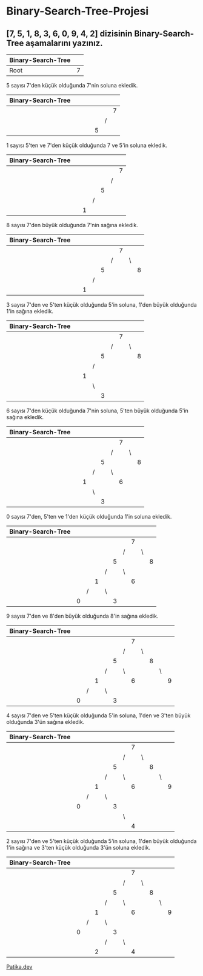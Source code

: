 # Binary-Search-Tree-Projesi

## [7, 5, 1, 8, 3, 6, 0, 9, 4, 2] dizisinin Binary-Search-Tree aşamalarını yazınız.

| Binary-Search-Tree |  |
| --- | --- |
| Root | 7 |

5 sayısı 7'den küçük olduğunda 7'nin soluna ekledik.

| Binary-Search-Tree |  | | | | | |
| --- | --- | --- |--- |--- |--- |--- |
|  |  | | | | |7|
|  |  | | | |/| |
|  |  | | |5| | |

1 sayısı 5'ten ve 7'den küçük olduğunda 7 ve 5'in soluna ekledik.

| Binary-Search-Tree |  | | | | | |
| --- | --- | --- |--- |--- |--- |--- |
|  |  | | | | |7|
|  |  | | | |/| |
|  |  | | |5| | |
|  |  | |/| | | |
|  |  |1| | | | |

8 sayısı 7'den büyük olduğunda 7'nin sağına ekledik.

| Binary-Search-Tree |  | | | | | | | |
| --- | --- | --- |--- |--- |--- |--- |--- |--- |
|  |  | | | | |7|  | | 
|  |  | | | |/| |\ | |
|  |  | | |5| | |  |8|
|  |  | |/| | | |  | |
|  |  |1| | | | |  | |

3 sayısı 7'den ve 5'ten küçük olduğunda 5'in soluna, 1'den büyük olduğunda 1'in sağına ekledik.

| Binary-Search-Tree |  | | | | | | | |
| --- | --- | --- |--- |--- |--- |--- |--- |--- |
|  |  | |  | | |7|  | | 
|  |  | |  | |/| |\ | |
|  |  | |  |5| | |  |8|
|  |  | |/ | | | |  | |
|  |  |1|  | | | |  | |
|  |  | |\ | | | |  | |
|  |  | |  |3| | |  | |

6 sayısı 7'den küçük olduğunda 7'nin soluna, 5'ten büyük olduğunda 5'in sağına ekledik.

| Binary-Search-Tree |  | | | | | | | |
| --- | --- | --- |--- |--- |--- |--- |--- |--- |
|  |  | |  | |  |7|  | | 
|  |  | |  | |/ | |\ | |
|  |  | |  |5|  | |  |8|
|  |  | |/ | |\ | |  | |
|  |  |1|  | |  |6|  | |
|  |  | |\ | |  | |  | |
|  |  | |  |3|  | |  | |

0 sayısı 7'den, 5'ten ve 1'den küçük olduğunda 1'in soluna ekledik.

| Binary-Search-Tree |  | | | | | | | | |
| --- | --- | --- |--- |--- |--- |--- |--- |--- |--- |
|  | |  | |  | |  |7|  | | 
|  | |  | |  | |/ | |\ | |
|  | |  | |  |5|  | |  |8|
|  | |  | |/ | |\ | |  | |
|  | |  |1|  | |  |6|  | |
|  | | /| |\ | |  | |  | |
|  |0|  | |  |3|  | |  | |

9 sayısı 7'den ve 8'den büyük olduğunda 8'in sağına ekledik.

| Binary-Search-Tree |  | | | | | | | | | | |
| --- | --- | --- |--- |--- |--- |--- |--- |--- |--- |--- |--- |
|  | |  | |  | |  |7|  | |  | |
|  | |  | |  | |/ | |\ | |  | |
|  | |  | |  |5|  | |  |8|  | |
|  | |  | |/ | |\ | |  | |\ | |
|  | |  |1|  | |  |6|  | |  |9|
|  | | /| |\ | |  | |  | |  | |
|  |0|  | |  |3|  | |  | |  | |

4 sayısı 7'den ve 5'ten küçük olduğunda 5'in soluna, 1'den ve 3'ten büyük olduğunda 3'ün sağına ekledik.

| Binary-Search-Tree |  | | | | | | | | | | |
| --- | --- | --- |--- |--- |--- |--- |--- |--- |--- |--- |--- |
|  | |  | |  | |  |7|  | |  | |
|  | |  | |  | |/ | |\ | |  | |
|  | |  | |  |5|  | |  |8|  | |
|  | |  | |/ | |\ | |  | |\ | |
|  | |  |1|  | |  |6|  | |  |9|
|  | | /| |\ | |  | |  | |  | |
|  |0|  | |  |3|  | |  | |  | |
|  | |  | |  | |\ | |  | |  | |
|  | |  | |  | |  |4|  | |  | |

2 sayısı 7'den ve 5'ten küçük olduğunda 5'in soluna, 1'den büyük olduğunda 1'in sağına ve 3'ten küçük olduğunda 3'ün soluna ekledik.

| Binary-Search-Tree |  | | | | | | | | | | |
| --- | --- | --- |--- |--- |--- |--- |--- |--- |--- |--- |--- |
|  | |  | |  | |  |7|  | |  | |
|  | |  | |  | |/ | |\ | |  | |
|  | |  | |  |5|  | |  |8|  | |
|  | |  | |/ | |\ | |  | |\ | |
|  | |  |1|  | |  |6|  | |  |9|
|  | | /| |\ | |  | |  | |  | |
|  |0|  | |  |3|  | |  | |  | |
|  | |  | |/ | |\ | |  | |  | |
|  | |  |2|  | |  |4|  | |  | |

[Patika.dev](https://app.patika.dev/courses/veri-yapilari-ve-algoritmalar/binary-search-tree-proje)
